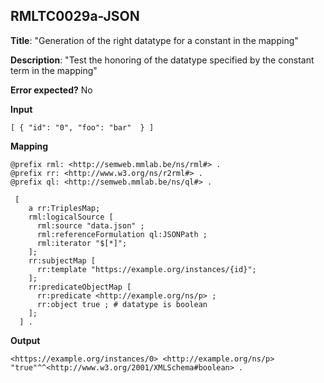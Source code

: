 ## RMLTC0029a-JSON

**Title**: "Generation of the right datatype for a constant in the mapping"

**Description**: "Test the honoring of the datatype specified by the constant term in the mapping"

**Error expected?** No

**Input**
```
[ { "id": "0", "foo": "bar"  } ] 

```

**Mapping**
```
@prefix rml: <http://semweb.mmlab.be/ns/rml#> .
@prefix rr: <http://www.w3.org/ns/r2rml#> .
@prefix ql: <http://semweb.mmlab.be/ns/ql#> .

 [
    a rr:TriplesMap;
    rml:logicalSource [
      rml:source "data.json" ;
      rml:referenceFormulation ql:JSONPath ;
      rml:iterator "$[*]";
    ];
    rr:subjectMap [
      rr:template "https://example.org/instances/{id}";
    ];
    rr:predicateObjectMap [
      rr:predicate <http://example.org/ns/p> ;
      rr:object true ; # datatype is boolean
    ];
  ] .

```

**Output**
```
<https://example.org/instances/0> <http://example.org/ns/p> "true"^^<http://www.w3.org/2001/XMLSchema#boolean> .

```


